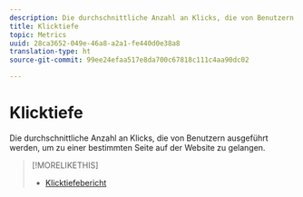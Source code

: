 ```yaml
---
description: Die durchschnittliche Anzahl an Klicks, die von Benutzern ausgeführt werden, um zu einer bestimmten Seite auf der Website zu gelangen.
title: Klicktiefe
topic: Metrics
uuid: 28ca3652-049e-46a8-a2a1-fe440d0e38a8
translation-type: ht
source-git-commit: 99ee24efaa517e8da700c67818c111c4aa90dc02

---
```



# Klicktiefe

Die durchschnittliche Anzahl an Klicks, die von Benutzern ausgeführt werden, um zu einer bestimmten Seite auf der Website zu gelangen.

>[!MORELIKETHIS]
>
>* [Klicktiefebericht](/help/components/c-variables/dimensionslist/reports-page-depth.md)

